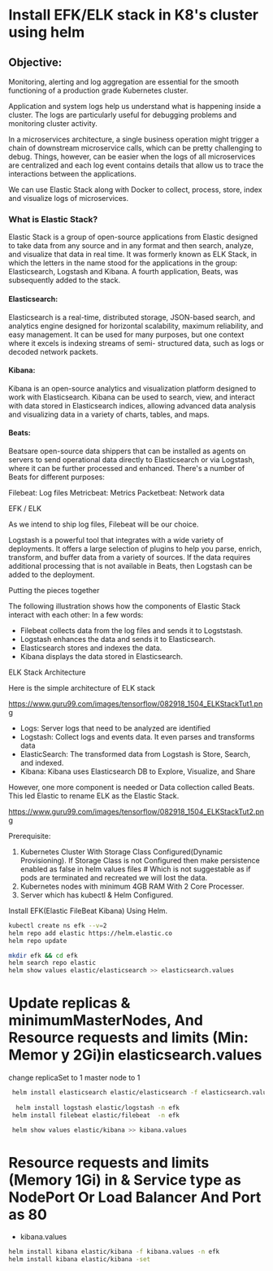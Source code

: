 
# Install EFK/ELK stack in K8's cluster using helm

## Objective:

Monitoring, alerting and log aggregation are essential for the smooth functioning of a production grade Kubernetes cluster.

Application and system logs help us understand what is happening inside a cluster. The logs are particularly useful for debugging problems and monitoring cluster activity.

In a microservices architecture, a single business operation might trigger a chain of downstream microservice calls, which can be pretty challenging to debug. Things, however, can be easier when the logs of all microservices are centralized and each log event contains details that allow us to trace the interactions between the applications.


We can use Elastic Stack along with Docker to collect, process, store, index and visualize logs of microservices.

### What is Elastic Stack?
Elastic Stack is a group of open-source applications from Elastic designed to take data from any source and in any format and then search, analyze, and visualize that data in real time. It was formerly known as ELK Stack, in which the letters in the name stood for the applications in the group: Elasticsearch, Logstash and Kibana. A fourth application, Beats, was subsequently added to the stack.

#### Elasticsearch:
Elasticsearch is a real-time, distributed storage, JSON-based search, and analytics engine designed for horizontal scalability, maximum reliability, and easy management. It can be used for many purposes, but one context where it excels is indexing streams of semi- structured data, such as logs or decoded network packets.

#### Kibana: 
Kibana is an open-source analytics and visualization platform designed to work with Elasticsearch. Kibana can be used to search, view, and interact with data stored in Elasticsearch indices, allowing advanced data analysis and visualizing data in a variety of charts, tables, and maps.

#### Beats: 
Beatsare open-source data shippers that can be installed as agents on servers to send operational data directly to Elasticsearch or via Logstash, where it can be further processed and enhanced. There's a number of Beats for different purposes:

Filebeat: Log files
Metricbeat: Metrics
Packetbeat: Network data



EFK / ELK

As we intend to ship log files, Filebeat will be our choice.

Logstash is a powerful tool that integrates with a wide variety of deployments. It offers a large selection of plugins to help you parse, enrich, transform, and buffer data from a variety of sources. If the data requires additional processing that is not available in Beats, then Logstash can be added to the deployment.

Putting the pieces together

The following illustration shows how the components of Elastic Stack interact with each other:
In a few words:

- Filebeat collects data from the log files and sends it to Logststash.
- Logstash enhances the data and sends it to Elasticsearch.
- Elasticsearch stores and indexes the data.
- Kibana displays the data stored in Elasticsearch.

ELK Stack Architecture

Here is the simple architecture of ELK stack

https://www.guru99.com/images/tensorflow/082918_1504_ELKStackTut1.png

- Logs: Server logs that need to be analyzed are identified
- Logstash: Collect logs and events data. It even parses and transforms data
- ElasticSearch: The transformed data from Logstash is Store, Search, and indexed.
- Kibana: Kibana uses Elasticsearch DB to Explore, Visualize, and Share

However, one more component is needed or Data collection called Beats. This led Elastic to rename ELK as the Elastic Stack.

https://www.guru99.com/images/tensorflow/082918_1504_ELKStackTut2.png



Prerequisite:

1) Kubernetes Cluster With Storage Class Configured(Dynamic Provisioning).
If Storage Class is not Configured then make persistence enabled as false in helm values files # Which is not suggestable as if pods are terminated and recreated we will lost the data.
2) Kubernetes nodes with minimum 4GB RAM With 2 Core Processer.
3) Server which has kubectl & Helm Configured.

Install EFK(Elastic FileBeat Kibana) Using Helm.

```sh
kubectl create ns efk --v=2
helm repo add elastic https://helm.elastic.co
helm repo update
```
```sh
mkdir efk && cd efk
helm search repo elastic
helm show values elastic/elasticsearch >> elasticsearch.values
```

# Update replicas & minimumMasterNodes, And Resource requests and limits (Min: Memor y 2Gi)in elasticsearch.values

change replicaSet to 1
master node to 1 


```sh
 helm install elasticsearch elastic/elasticsearch -f elasticsearch.values -n efk
 
  helm install logstash elastic/logstash -n efk
 helm install filebeat elastic/filebeat  -n efk

 helm show values elastic/kibana >> kibana.values
```

# Resource requests and limits (Memory 1Gi) in & Service type as NodePort Or Load Balancer And Port as 80
- kibana.values
```sh
helm install kibana elastic/kibana -f kibana.values -n efk
helm install kibana elastic/kibana -set
```